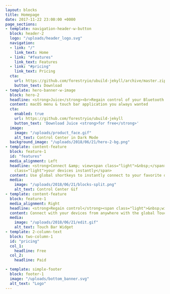 ```yaml
---
layout: blocks
title: Homepage
date: 2017-11-22 23:00:00 +0000
page_sections:
- template: navigation-header-w-button
  block: header-2
  logo: "/uploads/header_logo.svg"
  navigation:
  - link: "/"
    link_text: Home
  - link: "#features"
    link_text: Features
  - link: "#pricing"
    link_text: Pricing
  cta:
    url: https://github.com/forestryio/ubuild-jekyll/archive/master.zip
    button_text: Download
- template: hero-banner-w-image
  block: hero-2
  headline: <strong>Juice</strong><br>Regain control of your Bluetooth devices
  content: macOS menu & touch bar application you always wanted
  cta:
    enabled: true
    url: https://github.com/forestryio/ubuild-jekyll
    button_text: 'Download Juice <strong>for free</strong>'
  image:
    image: "/uploads/product_face.gif"
    alt_text: Control Center in Dark Mode
  background_image: "/uploads/2018/06/21/hero-2-bg.png"
- template: content-feature
  block: feature-1
  id: "features"
  media_alignment: Left
  headline: <strong>Connect &amp; view<span class="light">&nbsp;</span></strong><span
    class="light">your devices instantly</span>
  content: Use global shortkeys to instantly connect to your favorite devices
  media:
    image: "/uploads/2018/06/21/blocks-split.png"
    alt_text: Control Center Gif
- template: content-feature
  block: feature-1
  media_alignment: Right
  headline: <strong>Regain control</strong><span class="light">&nbsp;with the global Touch Bar widget</span>
  content: Connect with your devices from anywhere with the global Touch Bar widget.
  media:
    image: "/uploads/2018/06/21/edit.gif"
    alt_text: Touch Bar Widget
- template: 2-column-text
  block: two-column-1
  id: "pricing"
  col_1:
    headline: Free
  col_2:
    headline: Paid

- template: simple-footer
  block: footer-1
  image: "/uploads/bottom_banner.svg"
  alt_text: "Logo"
---
```

